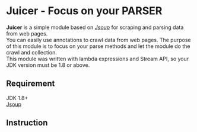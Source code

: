 # Juicer - Focus on your PARSER
**Juicer** is a simple module based on [_Jsoup_][jsoup] for scraping and parsing data from web pages.  
You can easily use annotations to crawl data from web pages. The purpose of this module is to focus on your parse methods and let the module do the crawl and collection.  
This module was written with lambda expressions and Stream API, so your JDK version must be 1.8 or above.  

## Requirement
JDK 1.8+  
[Jsoup][jsoup]  

## Instruction








[jsoup]:https://github.com/jhy/jsoup/
